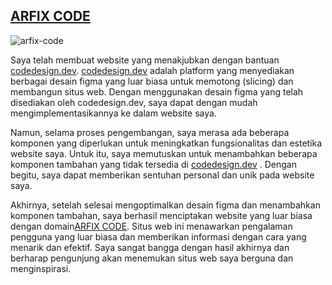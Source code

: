 <h2 class="text-center w-full"><a href="https://arfix-code.my.id">ARFIX CODE</a></h2>




![arfix-code](https://github.com/FajarFE/ARFIX-CODE/blob/main/arfix-code.png?raw=true)


Saya telah membuat website yang menakjubkan dengan bantuan  <a href="https://codedesign.dev/challenge/epictetus">codedesign.dev</a>.  <a href="https://codedesign.dev/challenge/epictetus">codedesign.dev</a> adalah platform yang menyediakan berbagai desain figma yang luar biasa untuk memotong (slicing) dan membangun situs web. Dengan menggunakan desain figma yang telah disediakan oleh codedesign.dev, saya dapat dengan mudah mengimplementasikannya ke dalam website saya.

Namun, selama proses pengembangan, saya merasa ada beberapa komponen yang diperlukan untuk meningkatkan fungsionalitas dan estetika website saya. Untuk itu, saya memutuskan untuk menambahkan beberapa komponen tambahan yang tidak tersedia di <a href="https://codedesign.dev/challenge/epictetus">codedesign.dev</a> . Dengan begitu, saya dapat memberikan sentuhan personal dan unik pada website saya.

Akhirnya, setelah selesai mengoptimalkan desain figma dan menambahkan komponen tambahan, saya berhasil menciptakan website yang luar biasa dengan domain<a href="https://arfix-code.my.id">ARFIX CODE</a>. Situs web ini menawarkan pengalaman pengguna yang luar biasa dan memberikan informasi dengan cara yang menarik dan efektif. Saya sangat bangga dengan hasil akhirnya dan berharap pengunjung akan menemukan situs web saya berguna dan menginspirasi.
